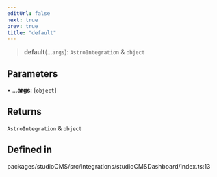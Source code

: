 ```yaml
---
editUrl: false
next: true
prev: true
title: "default"
---
```


> **default**(...`args`): `AstroIntegration` & `object`

## Parameters

• ...**args**: [`object`]

## Returns

`AstroIntegration` & `object`

## Defined in

packages/studioCMS/src/integrations/studioCMSDashboard/index.ts:13
